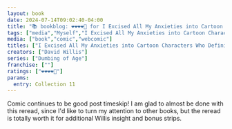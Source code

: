 ```yaml
---
layout: book
date: 2024-07-14T09:02:40-04:00
title: "📚 bookblog: ❤️❤️❤️❤️🖤 for I Excised All My Anxieties into Cartoon Characters Who Definitely Don't Have Feelings for Each Other (An Eleventh Dumbing of Age Collection), by David Willis"
tags: ["media","Myself","I Excised All My Anxieties into Cartoon Characters Who Definitely Don't Have Feelings for Each Other","David Willis","Dumbing of Age"]
media: ["book","comic","webcomic"]
titles: ["I Excised All My Anxieties into Cartoon Characters Who Definitely Don't Have Feelings for Each Other"]
creators: ["David Willis"]
series: ["Dumbing of Age"]
franchise: [""]
ratings: ["❤️❤️❤️❤️🖤"]
params:
  entry: Collection 11
---
```


Comic continues to be good post timeskip! I am glad to almost be done with this reread, since I'd like to turn my attention to other books, but the reread is totally worth it for additional Willis insight and bonus strips.
